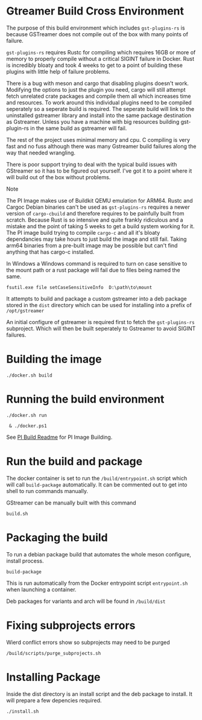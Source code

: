 # Gtreamer Build Cross Environment

The purpose of this build environment which includes `gst-plugins-rs` is because GSTreamer does not compile out of the box with many points of failure. 

`gst-plugins-rs` requires Rustc for compiling which requires 16GB or more of memory to properly compile without a critical SIGINT failure in Docker. Rust is incredibly bloaty and took 4 weeks to get to a point of building these plugins with little help of failure problems. 

There is a bug with meson and cargo that disabling plugins doesn't work. Modifying the options to just the plugin you need, cargo will still attempt fetch unrelated crate packages and compile them all which increases time and resources. To work around this individual plugins need to be compiled seperately so a seperate build is required. The seperate build will link to the uninstalled gstreamer library and install into the same package destination as Gstreamer. Unless you have a machine with big resources building gst-plugin-rs in the same build as gstreamer will fail. 

The rest of the project uses minimal memory and cpu. C compiling is very fast and no fuss although there was many Gstreamer build failures along the way that needed wrangling.

There is poor support trying to deal with the typical build issues with GStreamer so it has to be figured out yourself. I've got it to a point where it will build out of the box without problems.

> [!NOTE]
> The PI Image makes use of Buildkit QEMU emulation for ARM64. Rustc and Cargoc Debian binaries can't be used as `gst-plugins-rs` requires a newer version of `cargo-cbuild` and therefore requires to be painfully built from scratch. Because Rust is so intensive and quite frankly ridiculous and a mistake and the point of taking 5 weeks to get a build system working for it. The PI image build trying to compile `cargo-c` and all it's bloaty dependancies may take hours to just build the image and still fail. Taking arm64 binaries from a pre-built image may be possible but can't find anything that has cargo-c installed.

In Windows a Windows command is required to turn on case sensitive to the mount path or a rust package will fail due to files being named the same.

```
fsutil.exe file setCaseSensitiveInfo  D:\path\to\mount
```

It attempts to build and package a custom gstreamer into a deb package stored in the `dist` directory which can be used for installing into a prefix of `/opt/gstreamer`

An initial configure of gstreamer is required first to fetch the `gst-plugins-rs` subproject. Which will then be built seperately to Gstreamer to avoid SIGINT failures.

# Building the image

```
./docker.sh build
```

# Running the build environment

```
./docker.sh run
```

```
 & ./docker.ps1  
```

See [PI Build Readme](README.pi.md) for PI Image Building.

# Run the build and package

The docker container is set to run the `/build/entrypoint.sh` script which will call `build-package` automatically. It can be commented out to get into shell to run commands manually. 

GStreamer can be manually built with this command

```
build.sh
```

# Packaging the build

To run a debian package build that automates the whole meson configure, install process.

```
build-package
```

This is run automatically from the Docker entrypoint script `entrypoint.sh` when launching a container.

Deb packages for variants and arch will be found in `/build/dist`

# Fixing subprojects errors

Wierd conflict errors show so subprojects may need to be purged

```
/build/scripts/purge_subprojects.sh
```

# Installing Package

Inside the dist directory is an install script and the deb package to install. It will prepare a few depencies required.

```
./install.sh
```